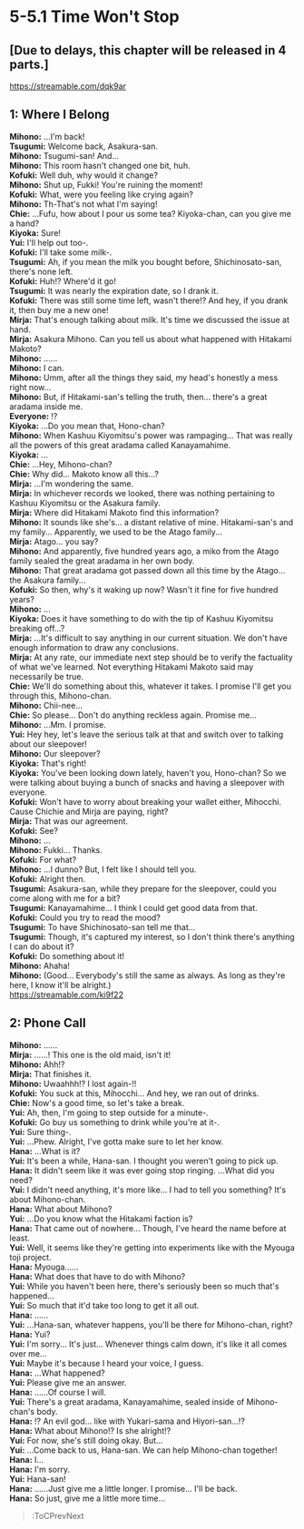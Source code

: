 
5-5.1 Time Won't Stop
=====================

## [Due to delays, this chapter will be released in 4 parts.]
https://streamable.com/dqk9ar

  

## 1: Where I Belong
**Mihono:** ...I'm back\!  
**Tsugumi:** Welcome back, Asakura-san.  
**Mihono:** Tsugumi-san\! And...  
**Mihono:** This room hasn't changed one bit, huh.  
**Kofuki:** Well duh, why would it change?  
**Mihono:** Shut up, Fukki\! You're ruining the moment\!  
**Kofuki:** What, were you feeling like crying again?  
**Mihono:** Th-That's not what I'm saying\!  
**Chie:** ...Fufu, how about I pour us some tea? Kiyoka-chan, can you give me a hand?  
**Kiyoka:** Sure\!  
**Yui:** I'll help out too-.  
**Kofuki:** I'll take some milk-.  
**Tsugumi:** Ah, if you mean the milk you bought before, Shichinosato-san, there's none left.  
**Kofuki:** Huh\!? Where'd it go\!  
**Tsugumi:** It was nearly the expiration date, so I drank it.  
**Kofuki:** There was still some time left, wasn't there\!? And hey, if you drank it, then buy me a new one\!  
**Mirja:** That's enough talking about milk. It's time we discussed the issue at hand.  
**Mirja:** Asakura Mihono. Can you tell us about what happened with Hitakami Makoto?  
**Mihono:** ......  
**Mihono:** I can.  
**Mihono:** Umm, after all the things they said, my head's honestly a mess right now...  
**Mihono:** But, if Hitakami-san's telling the truth, then... there's a great aradama inside me.  
**Everyone:** \!?  
**Kiyoka:** ...Do you mean that, Hono-chan?  
**Mihono:** When Kashuu Kiyomitsu's power was rampaging... That was really all the powers of this great aradama called Kanayamahime.  
**Kiyoka:** ...  
**Chie:** ...Hey, Mihono-chan?  
**Chie:** Why did... Makoto know all this...?  
**Mirja:** ...I'm wondering the same.  
**Mirja:** In whichever records we looked, there was nothing pertaining to Kashuu Kiyomitsu or the Asakura family.  
**Mirja:** Where did Hitakami Makoto find this information?  
**Mihono:** It sounds like she's... a distant relative of mine. Hitakami-san's and my family... Apparently, we used to be the Atago family...  
**Mirja:** Atago... you say?  
**Mihono:** And apparently, five hundred years ago, a miko from the Atago family sealed the great aradama in her own body.  
**Mihono:** That great aradama got passed down all this time by the Atago... the Asakura family...  
**Kofuki:** So then, why's it waking up now? Wasn't it fine for five hundred years?  
**Mihono:** ...  
**Kiyoka:** Does it have something to do with the tip of Kashuu Kiyomitsu breaking off...?  
**Mirja:** ...It's difficult to say anything in our current situation. We don't have enough information to draw any conclusions.  
**Mirja:** At any rate, our immediate next step should be to verify the factuality of what we've learned. Not everything Hitakami Makoto said may necessarily be true.  
**Chie:** We'll do something about this, whatever it takes. I promise I'll get you through this, Mihono-chan.  
**Mihono:** Chii-nee...  
**Chie:** So please... Don't do anything reckless again. Promise me...  
**Mihono:** ...Mm. I promise.  
**Yui:** Hey hey, let's leave the serious talk at that and switch over to talking about our sleepover\!  
**Mihono:** Our sleepover?  
**Kiyoka:** That's right\!  
**Kiyoka:** You've been looking down lately, haven't you, Hono-chan? So we were talking about buying a bunch of snacks and having a sleepover with everyone.  
**Kofuki:** Won't have to worry about breaking your wallet either, Mihocchi. Cause Chichie and Mirja are paying, right?  
**Mirja:** That was our agreement.  
**Kofuki:** See?  
**Mihono:** ...  
**Mihono:** Fukki... Thanks.  
**Kofuki:** For what?  
**Mihono:** ...I dunno? But, I felt like I should tell you.  
**Kofuki:** Alright then.  
**Tsugumi:** Asakura-san, while they prepare for the sleepover, could you come along with me for a bit?  
**Tsugumi:** Kanayamahime... I think I could get good data from that.  
**Kofuki:** Could you try to read the mood?  
**Tsugumi:** To have Shichinosato-san tell me that...  
**Tsugumi:** Though, it's captured my interest, so I don't think there's anything I can do about it?  
**Kofuki:** Do something about it\!  
**Mihono:** Ahaha\!  
**Mihono:** (Good... Everybody's still the same as always. As long as they're here, I know it'll be alright.)  
https://streamable.com/ki9f22

  

## 2: Phone Call
**Mihono:** ......  
**Mirja:** ......\! This one is the old maid, isn't it\!  
**Mihono:** Ahh\!?  
**Mirja:** That finishes it.  
**Mihono:** Uwaahhh\!? I lost again-\!\!  
**Kofuki:** You suck at this, Mihocchi... And hey, we ran out of drinks.  
**Chie:** Now's a good time, so let's take a break.  
**Yui:** Ah, then, I'm going to step outside for a minute-.  
**Kofuki:** Go buy us something to drink while you're at it-.  
**Yui:** Sure thing-.  
**Yui:** ...Phew. Alright, I've gotta make sure to let her know.  
**Hana:** ...What is it?  
**Yui:** It's been a while, Hana-san. I thought you weren't going to pick up.  
**Hana:** It didn't seem like it was ever going stop ringing. ...What did you need?  
**Yui:** I didn't need anything, it's more like... I had to tell you something? It's about Mihono-chan.  
**Hana:** What about Mihono?  
**Yui:** ...Do you know what the Hitakami faction is?  
**Hana:** That came out of nowhere... Though, I've heard the name before at least.  
**Yui:** Well, it seems like they're getting into experiments like with the Myouga toji project.  
**Hana:** Myouga......  
**Hana:** What does that have to do with Mihono?  
**Yui:** While you haven't been here, there's seriously been so much that's happened...  
**Yui:** So much that it'd take too long to get it all out.  
**Hana:** ......  
**Yui:** ...Hana-san, whatever happens, you'll be there for Mihono-chan, right?  
**Hana:** Yui?  
**Yui:** I'm sorry... It's just... Whenever things calm down, it's like it all comes over me...  
**Yui:** Maybe it's because I heard your voice, I guess.  
**Hana:** ...What happened?  
**Yui:** Please give me an answer.  
**Hana:** ......Of course I will.  
**Yui:** There's a great aradama, Kanayamahime, sealed inside of Mihono-chan's body.  
**Hana:** \!? An evil god... like with Yukari-sama and Hiyori-san...\!?  
**Hana:** What about Mihono\!? Is she alright\!?  
**Yui:** For now, she's still doing okay. But...  
**Yui:** ...Come back to us, Hana-san. We can help Mihono-chan together\!  
**Hana:** I...  
**Hana:** I'm sorry.  
**Yui:** Hana-san\!  
**Hana:** ......Just give me a little longer. I promise... I'll be back.  
**Hana:** So just, give me a little more time...  
> :ToCPrevNext